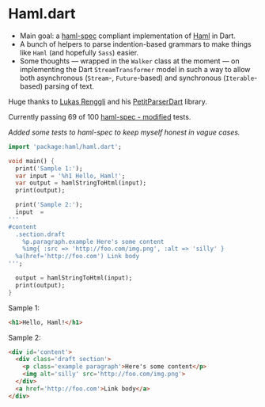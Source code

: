 # Haml.dart

 * Main goal: a [haml-spec](https://github.com/haml/haml-spec) compliant implementation of [Haml](http://haml.info/) in Dart.
 * A bunch of helpers to parse indention-based grammars to make things like `Haml` (and hopefully `Sass`) easier.
 * Some thoughts — wrapped in the `Walker` class at the moment — on implementing the Dart `StreamTransformer` model in such a way to allow both asynchronous (`Stream`-, `Future`-based) and synchronous (`Iterable`-based) parsing of text.

Huge thanks to [Lukas Renggli](http://www.lukas-renggli.ch/) and his [PetitParserDart](https://github.com/renggli/PetitParserDart) library.

Currently passing 69 of 100 [haml-spec - modified](https://github.com/kevmoo/haml-spec) tests.

*Added some tests to haml-spec to keep myself honest in vague cases.*

```dart
import 'package:haml/haml.dart';

void main() {
  print('Sample 1:');
  var input = '%h1 Hello, Haml!';
  var output = hamlStringToHtml(input);
  print(output);

  print('Sample 2:');
  input  =
'''
#content
  .section.draft
    %p.paragraph.example Here's some content
    %img{ :src => 'http://foo.com/img.png', :alt => 'silly' }
  %a(href='http://foo.com') Link body
''';

  output = hamlStringToHtml(input);
  print(output);
}
```

Sample 1:

```html
<h1>Hello, Haml!</h1>
```

Sample 2:
```html
<div id='content'>
  <div class='draft section'>
    <p class='example paragraph'>Here's some content</p>
    <img alt='silly' src='http://foo.com/img.png'>
  </div>
  <a href='http://foo.com'>Link body</a>
</div>
```
